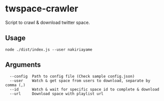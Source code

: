 # twspace-crawler

Script to crawl & download twitter space.

## Usage

```
node ./dist/index.js --user nakiriayame
```

## Arguments

```
  --config  Path to config file (Check sample config.json)
  --user    Watch & get space from users to download, separate by comma (,)
  --id      Watch & wait for specific space id to complete & download
  --url     Download space with playlist url
```
